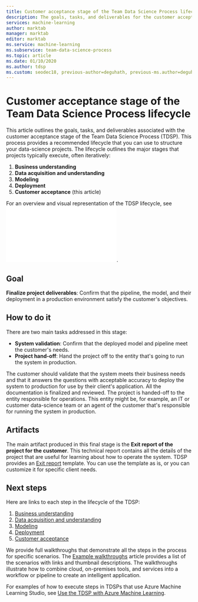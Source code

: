 ```yaml
---
title: Customer acceptance stage of the Team Data Science Process lifecycle
description: The goals, tasks, and deliverables for the customer acceptance stage of your data-science projects
services: machine-learning
author: marktab
manager: marktab
editor: marktab
ms.service: machine-learning
ms.subservice: team-data-science-process
ms.topic: article
ms.date: 01/10/2020
ms.author: tdsp
ms.custom: seodec18, previous-author=deguhath, previous-ms.author=deguhath
---
```

# Customer acceptance stage of the Team Data Science Process lifecycle

This article outlines the goals, tasks, and deliverables associated with the customer acceptance stage of the Team Data Science Process (TDSP). This process provides a recommended lifecycle that you can use to structure your data-science projects. The lifecycle outlines the major stages that projects typically execute, often iteratively:

   1. **Business understanding**
   2. **Data acquisition and understanding**
   3. **Modeling**
   4. **Deployment**
   5. **Customer acceptance** (this article)

For an overview and visual representation of the TDSP lifecycle, see ![The Team Data Science Process lifecycle](./lifecycle.md).

## Goal
**Finalize project deliverables**: Confirm that the pipeline, the model, and their deployment in a production environment satisfy the customer's objectives.

## How to do it
There are two main tasks addressed in this stage:

   * **System validation**: Confirm that the deployed model and pipeline meet the customer's needs.
   * **Project hand-off**: Hand the project off to the entity that's going to run the system in production.

The customer should validate that the system meets their business needs and that it answers the questions with acceptable accuracy to deploy the system to production for use by their client's application. All the documentation is finalized and reviewed. The project is handed-off to the entity responsible for operations. This entity might be, for example, an IT or customer data-science team or an agent of the customer that's responsible for running the system in production. 

## Artifacts
The main artifact produced in this final stage is the **Exit report of the project for the customer**. This technical report contains all the details of the project that are useful for learning about how to operate the system. TDSP provides an [Exit report](https://github.com/Azure/Azure-TDSP-ProjectTemplate/blob/master/Docs/Project/Exit%20Report.md) template. You can use the template as is, or you can customize it for specific client needs. 


## Next steps

Here are links to each step in the lifecycle of the TDSP:

   1. [Business understanding](lifecycle-business-understanding.md)
   2. [Data acquisition and understanding](lifecycle-data.md)
   3. [Modeling](lifecycle-modeling.md)
   4. [Deployment](lifecycle-deployment.md)
   5. [Customer acceptance](lifecycle-acceptance.md)

We provide full walkthroughs that demonstrate all the steps in the process for specific scenarios. The [Example walkthroughs](walkthroughs.md) article provides a list of the scenarios with links and thumbnail descriptions. The walkthroughs illustrate how to combine cloud, on-premises tools, and services into a workflow or pipeline to create an intelligent application. 

For examples of how to execute steps in TDSPs that use Azure Machine Learning Studio, see [Use the TDSP with Azure Machine Learning](./index.yml).